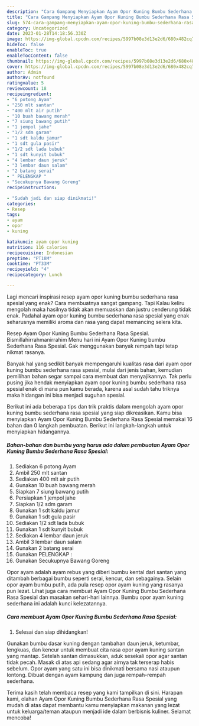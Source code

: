 ```yaml
---
description: "Cara Gampang Menyiapkan Ayam Opor Kuning Bumbu Sederhana Rasa Spesial{ yang Bisa Manjain Lidah,  Menu Buat lebaran"
title: "Cara Gampang Menyiapkan Ayam Opor Kuning Bumbu Sederhana Rasa Spesial{ yang Bisa Manjain Lidah,  Menu Buat lebaran"
slug: 574-cara-gampang-menyiapkan-ayam-opor-kuning-bumbu-sederhana-rasa-spesial-yang-bisa-manjain-lidah-menu-buat-lebaran
category: Uncategorized
date: 2023-01-28T14:18:56.330Z
image: https://img-global.cpcdn.com/recipes/5997b08e3d13e2d6/680x482cq70/ayam-opor-kuning-bumbu-sederhana-rasa-spesial-foto-resep-utama.jpg
hideToc: false
enableToc: true
enableTocContent: false
thumbnail: https://img-global.cpcdn.com/recipes/5997b08e3d13e2d6/680x482cq70/ayam-opor-kuning-bumbu-sederhana-rasa-spesial-foto-resep-utama.jpg
cover: https://img-global.cpcdn.com/recipes/5997b08e3d13e2d6/680x482cq70/ayam-opor-kuning-bumbu-sederhana-rasa-spesial-foto-resep-utama.jpg
author: Admin
authorAv: notfound
ratingvalue: 5
reviewcount: 18
recipeingredient:
- "6 potong Ayam"
- "250 mlt santan"
- "400 mlt air putih"
- "10 buah bawang merah"
- "7 siung bawang putih"
- "1 jempol jahe"
- "1/2 sdm garam"
- "1 sdt kaldu jamur"
- "1 sdt gula pasir"
- "1/2 sdt lada bubuk"
- "1 sdt kunyit bubuk"
- "4 lembar daun jeruk"
- "3 lembar daun salam"
- "2 batang serai"
- " PELENGKAP "
- "Secukupnya Bawang Goreng"
recipeinstructions:

- "Sudah jadi dan siap dinikmati!"
categories:
- Resep
tags:
- ayam
- opor
- kuning

katakunci: ayam opor kuning 
nutrition: 116 calories
recipecuisine: Indonesian
preptime: "PT18M"
cooktime: "PT33M"
recipeyield: "4"
recipecategory: Lunch

---
```



Lagi mencari inspirasi resep ayam opor kuning bumbu sederhana rasa spesial yang enak? Cara membuatnya sangat gampang. Tapi Kalau keliru mengolah maka hasilnya tidak akan memuaskan dan justru cenderung tidak enak. Padahal ayam opor kuning bumbu sederhana rasa spesial yang enak seharusnya memiliki aroma dan rasa yang dapat memancing selera kita.


Resep Ayam Opor Kuning Bumbu Sederhana Rasa Spesial. Bismillahirrahmanirrahim Menu hari ini Ayam Opor Kuning bumbu Sederhana Rasa Spesial. Gak menggunakan banyak rempah tapi tetap nikmat rasanya.

Banyak hal yang sedikit banyak mempengaruhi kualitas rasa dari ayam opor kuning bumbu sederhana rasa spesial, mulai dari jenis bahan, kemudian pemilihan bahan segar sampai cara membuat dan menyajikannya. Tak perlu pusing jika hendak menyiapkan ayam opor kuning bumbu sederhana rasa spesial enak di mana pun kamu berada, karena asal sudah tahu triknya maka hidangan ini bisa menjadi suguhan spesial.


Berikut ini ada beberapa tips dan trik praktis dalam mengolah ayam opor kuning bumbu sederhana rasa spesial yang siap dikreasikan. Kamu bisa menyiapkan Ayam Opor Kuning Bumbu Sederhana Rasa Spesial memakai 16 bahan dan 0 langkah pembuatan. Berikut ini langkah-langkah untuk menyiapkan hidangannya.

<!--inarticleads1-->

##### Bahan-bahan dan bumbu yang harus ada dalam pembuatan Ayam Opor Kuning Bumbu Sederhana Rasa Spesial:

1. Sediakan 6 potong Ayam
1. Ambil 250 mlt santan
1. Sediakan 400 mlt air putih
1. Gunakan 10 buah bawang merah
1. Siapkan 7 siung bawang putih
1. Persiapkan 1 jempol jahe
1. Siapkan 1/2 sdm garam
1. Gunakan 1 sdt kaldu jamur
1. Gunakan 1 sdt gula pasir
1. Sediakan 1/2 sdt lada bubuk
1. Gunakan 1 sdt kunyit bubuk
1. Sediakan 4 lembar daun jeruk
1. Ambil 3 lembar daun salam
1. Gunakan 2 batang serai
1. Gunakan  PELENGKAP :
1. Gunakan Secukupnya Bawang Goreng


Opor ayam adalah ayam rebus yang diberi bumbu kental dari santan yang ditambah berbagai bumbu seperti serai, kencur, dan sebagainya. Selain opor ayam bumbu putih, ada pula resep opor ayam kuning yang rasanya pun lezat. Lihat juga cara membuat Ayam Opor Kuning Bumbu Sederhana Rasa Spesial dan masakan sehari-hari lainnya. Bumbu opor ayam kuning sederhana ini adalah kunci kelezatannya. 

<!--inarticleads2-->

##### Cara membuat Ayam Opor Kuning Bumbu Sederhana Rasa Spesial:


1. Selesai dan siap dihidangkan!

Gunakan bumbu dasar kuning dengan tambahan daun jeruk, ketumbar, lengkuas, dan kencur untuk membuat cita rasa opor ayam kuning santan yang mantap. Setelah santan dimasukkan, aduk sesekali opor agar santan tidak pecah. Masak di atas api sedang agar airnya tak terserap habis sebelum. Opor ayam yang satu ini bisa dinikmati bersama nasi ataupun lontong. Dibuat dengan ayam kampung dan juga rempah-rempah sederhana. 

Terima kasih telah membaca resep yang kami tampilkan di sini. Harapan kami, olahan Ayam Opor Kuning Bumbu Sederhana Rasa Spesial yang mudah di atas dapat membantu kamu menyiapkan makanan yang lezat untuk keluarga/teman ataupun menjadi ide dalam berbisnis kuliner. Selamat mencoba!
